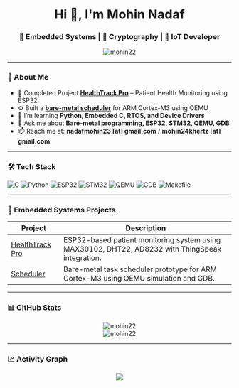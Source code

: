 <h1 align="center">Hi 👋, I'm Mohin Nadaf</h1>
<h3 align="center">🚀 Embedded Systems | 🔐 Cryptography | 🤖 IoT Developer</h3>

<p align="center">
  <img src="https://komarev.com/ghpvc/?username=mohin22&label=Profile%20views&color=0e75b6&style=flat" alt="mohin22" />
</p>

---

### 🧠 About Me

- 🔭 Completed Project **[HealthTrack Pro](https://github.com/mohin22/HealthTrack-Pro)** – Patient Health Monitoring using ESP32  
- ⚙️ Built a **[bare-metal scheduler](https://github.com/mohin22/Scheduler)** for ARM Cortex-M3 using QEMU  
- 🌱 I’m learning **Python, Embedded C, RTOS, and Device Drivers**  
- 💬 Ask me about **Bare-metal programming, ESP32, STM32, QEMU, GDB**  
- 📫 Reach me at: **nadafmohin23 [at] gmail.com** / **mohin24khertz [at] gmail.com**

---

### 🛠️ Tech Stack

![C](https://img.shields.io/badge/C-00599C?style=flat&logo=c&logoColor=white)
![Python](https://img.shields.io/badge/Python-3776AB?style=flat&logo=python&logoColor=white)
![ESP32](https://img.shields.io/badge/ESP32-black?style=flat&logo=espressif&logoColor=white)
![STM32](https://img.shields.io/badge/STM32-03234B?style=flat&logo=stmicroelectronics&logoColor=white)
![QEMU](https://img.shields.io/badge/QEMU-FA0F00?style=flat&logo=linux&logoColor=white)
![GDB](https://img.shields.io/badge/GDB-000000?style=flat&logo=gnu&logoColor=white)
![Makefile](https://img.shields.io/badge/Makefile-064F8C?style=flat&logo=gnu&logoColor=white)

---

### 🔧 Embedded Systems Projects

| Project | Description |
|--------|-------------|
| [HealthTrack Pro](https://github.com/mohin22/HealthTrack-Pro) | ESP32-based patient monitoring system using MAX30102, DHT22, AD8232 with ThingSpeak integration. |
| [Scheduler](https://github.com/mohin22/Scheduler) | Bare-metal task scheduler prototype for ARM Cortex-M3 using QEMU simulation and GDB. |

---

### 📊 GitHub Stats

<p align="center">
  <img src="https://github-readme-stats.vercel.app/api?username=mohin22&show_icons=true&theme=radical" alt="mohin22" />
  <br/>
  <img src="https://github-readme-stats.vercel.app/api/top-langs/?username=mohin22&layout=compact&theme=tokyonight" alt="mohin22" />
</p>

---

### 📈 Activity Graph

<p align="center">
  <img src="https://github-readme-activity-graph.vercel.app/graph?username=mohin22&theme=dracula" />
</p>
